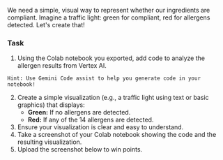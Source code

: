 We need a simple, visual way to represent whether our ingredients are compliant. Imagine a traffic light: green for compliant, red for allergens detected. Let's create that!

### Task

1. Using the Colab notebook you exported, add code to analyze the allergen results from Vertex AI.

```info
Hint: Use Gemini Code assist to help you generate code in your notebook!
```

2. Create a simple visualization (e.g., a traffic light using text or basic graphics) that displays:
    * **Green:** If no allergens are detected.
    * **Red:** If any of the 14 allergens are detected.
3. Ensure your visualization is clear and easy to understand.
4. Take a screenshot of your Colab notebook showing the code and the resulting visualization.
5. Upload the screenshot below to win points.
